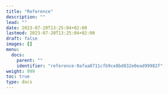 ```yaml
---
title: "Reference"
description: ""
lead: ""
date: 2023-07-20T13:25:04+02:00
lastmod: 2023-07-20T13:25:04+02:00
draft: false
images: []
menu:
  docs:
    parent: ""
    identifier: "reference-9afaa8711cfb9ce8bd832e0ead99982f"
weight: 999
toc: true
type: docs
---
```

